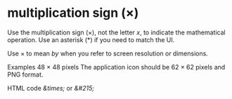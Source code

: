 ﻿# multiplication sign (×)

Use the multiplication sign (×), not the letter *x*, to indicate the mathematical operation. Use an asterisk (\*) if you need to match the UI.

Use × to mean *by* when you refer to screen resolution or dimensions.

Examples
48 × 48 pixels
The application icon should be 62 × 62 pixels and PNG format.

HTML code *\&times;* or *&\#215;*
